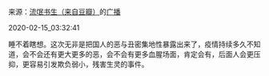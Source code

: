 来源：[流氓书生（来自豆瓣）](https://www.douban.com/people/2680338/)的[广播](https://www.douban.com/people/2680338/status/2811790802/)


2020-02-15_03:32:41


睡不着瞎想。这次无非是把国人的恶与丑密集地性暴露出来了，疫情持续多久不知道，会不会还有更大更多的恶，会不会有更多血腥场面，肯定会有，后面人会更压抑，更容易引发欺负弱小，残害生灵的事件。
